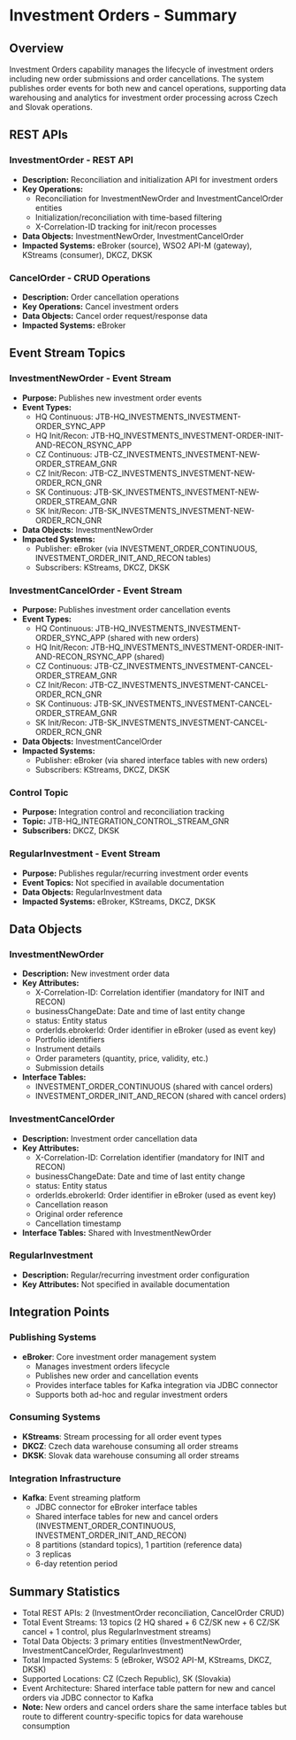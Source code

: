 # Investment Orders - Summary

## Overview
Investment Orders capability manages the lifecycle of investment orders including new order submissions and order cancellations. The system publishes order events for both new and cancel operations, supporting data warehousing and analytics for investment order processing across Czech and Slovak operations.

## REST APIs

### InvestmentOrder - REST API
- **Description:** Reconciliation and initialization API for investment orders
- **Key Operations:**
  - Reconciliation for InvestmentNewOrder and InvestmentCancelOrder entities
  - Initialization/reconciliation with time-based filtering
  - X-Correlation-ID tracking for init/recon processes
- **Data Objects:** InvestmentNewOrder, InvestmentCancelOrder
- **Impacted Systems:** eBroker (source), WSO2 API-M (gateway), KStreams (consumer), DKCZ, DKSK

### CancelOrder - CRUD Operations
- **Description:** Order cancellation operations
- **Key Operations:** Cancel investment orders
- **Data Objects:** Cancel order request/response data
- **Impacted Systems:** eBroker

## Event Stream Topics

### InvestmentNewOrder - Event Stream
- **Purpose:** Publishes new investment order events
- **Event Types:**
  - HQ Continuous: JTB-HQ_INVESTMENTS_INVESTMENT-ORDER_SYNC_APP
  - HQ Init/Recon: JTB-HQ_INVESTMENTS_INVESTMENT-ORDER-INIT-AND-RECON_RSYNC_APP
  - CZ Continuous: JTB-CZ_INVESTMENTS_INVESTMENT-NEW-ORDER_STREAM_GNR
  - CZ Init/Recon: JTB-CZ_INVESTMENTS_INVESTMENT-NEW-ORDER_RCN_GNR
  - SK Continuous: JTB-SK_INVESTMENTS_INVESTMENT-NEW-ORDER_STREAM_GNR
  - SK Init/Recon: JTB-SK_INVESTMENTS_INVESTMENT-NEW-ORDER_RCN_GNR
- **Data Objects:** InvestmentNewOrder
- **Impacted Systems:**
  - Publisher: eBroker (via INVESTMENT_ORDER_CONTINUOUS, INVESTMENT_ORDER_INIT_AND_RECON tables)
  - Subscribers: KStreams, DKCZ, DKSK

### InvestmentCancelOrder - Event Stream
- **Purpose:** Publishes investment order cancellation events
- **Event Types:**
  - HQ Continuous: JTB-HQ_INVESTMENTS_INVESTMENT-ORDER_SYNC_APP (shared with new orders)
  - HQ Init/Recon: JTB-HQ_INVESTMENTS_INVESTMENT-ORDER-INIT-AND-RECON_RSYNC_APP (shared)
  - CZ Continuous: JTB-CZ_INVESTMENTS_INVESTMENT-CANCEL-ORDER_STREAM_GNR
  - CZ Init/Recon: JTB-CZ_INVESTMENTS_INVESTMENT-CANCEL-ORDER_RCN_GNR
  - SK Continuous: JTB-SK_INVESTMENTS_INVESTMENT-CANCEL-ORDER_STREAM_GNR
  - SK Init/Recon: JTB-SK_INVESTMENTS_INVESTMENT-CANCEL-ORDER_RCN_GNR
- **Data Objects:** InvestmentCancelOrder
- **Impacted Systems:**
  - Publisher: eBroker (via shared interface tables with new orders)
  - Subscribers: KStreams, DKCZ, DKSK

### Control Topic
- **Purpose:** Integration control and reconciliation tracking
- **Topic:** JTB-HQ_INTEGRATION_CONTROL_STREAM_GNR
- **Subscribers:** DKCZ, DKSK

### RegularInvestment - Event Stream
- **Purpose:** Publishes regular/recurring investment order events
- **Event Topics:** Not specified in available documentation
- **Data Objects:** RegularInvestment data
- **Impacted Systems:** eBroker, KStreams, DKCZ, DKSK

## Data Objects

### InvestmentNewOrder
- **Description:** New investment order data
- **Key Attributes:**
  - X-Correlation-ID: Correlation identifier (mandatory for INIT and RECON)
  - businessChangeDate: Date and time of last entity change
  - status: Entity status
  - orderIds.ebrokerId: Order identifier in eBroker (used as event key)
  - Portfolio identifiers
  - Instrument details
  - Order parameters (quantity, price, validity, etc.)
  - Submission details
- **Interface Tables:**
  - INVESTMENT_ORDER_CONTINUOUS (shared with cancel orders)
  - INVESTMENT_ORDER_INIT_AND_RECON (shared with cancel orders)

### InvestmentCancelOrder
- **Description:** Investment order cancellation data
- **Key Attributes:**
  - X-Correlation-ID: Correlation identifier (mandatory for INIT and RECON)
  - businessChangeDate: Date and time of last entity change
  - status: Entity status
  - orderIds.ebrokerId: Order identifier in eBroker (used as event key)
  - Cancellation reason
  - Original order reference
  - Cancellation timestamp
- **Interface Tables:** Shared with InvestmentNewOrder

### RegularInvestment
- **Description:** Regular/recurring investment order configuration
- **Key Attributes:** Not specified in available documentation

## Integration Points

### Publishing Systems
- **eBroker**: Core investment order management system
  - Manages investment orders lifecycle
  - Publishes new order and cancellation events
  - Provides interface tables for Kafka integration via JDBC connector
  - Supports both ad-hoc and regular investment orders

### Consuming Systems
- **KStreams**: Stream processing for all order event types
- **DKCZ**: Czech data warehouse consuming all order streams
- **DKSK**: Slovak data warehouse consuming all order streams

### Integration Infrastructure
- **Kafka**: Event streaming platform
  - JDBC connector for eBroker interface tables
  - Shared interface tables for new and cancel orders (INVESTMENT_ORDER_CONTINUOUS, INVESTMENT_ORDER_INIT_AND_RECON)
  - 8 partitions (standard topics), 1 partition (reference data)
  - 3 replicas
  - 6-day retention period

## Summary Statistics
- Total REST APIs: 2 (InvestmentOrder reconciliation, CancelOrder CRUD)
- Total Event Streams: 13 topics (2 HQ shared + 6 CZ/SK new + 6 CZ/SK cancel + 1 control, plus RegularInvestment streams)
- Total Data Objects: 3 primary entities (InvestmentNewOrder, InvestmentCancelOrder, RegularInvestment)
- Total Impacted Systems: 5 (eBroker, WSO2 API-M, KStreams, DKCZ, DKSK)
- Supported Locations: CZ (Czech Republic), SK (Slovakia)
- Event Architecture: Shared interface table pattern for new and cancel orders via JDBC connector to Kafka
- **Note:** New orders and cancel orders share the same interface tables but route to different country-specific topics for data warehouse consumption
